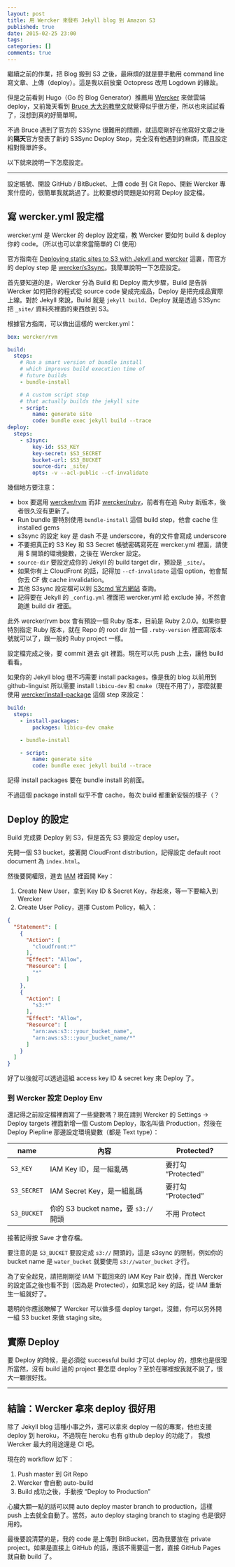 ```yaml
---
layout: post
title: 用 Wercker 來發布 Jekyll blog 到 Amazon S3
published: true
date: 2015-02-25 23:00
tags:
categories: []
comments: true
---
```


繼續之前的作業，把 Blog 搬到 S3 之後，最麻煩的就是要手動用 command line 寫文章、上傳（deploy）。這是我以前放棄 Octopress 改用 Logdown 的緣故。

但是之前看到 Hugo（Go 的 Blog Generator）推薦用 [Wercker](https://wercker.com) 來做雲端 deploy，又前幾天看到 [Bruce 大大的教學文](http://toyroom.bruceli.net/tw/2015/02/22/move-toy-room-blog-to-s3-with-jekyll-and-wercker.html)就覺得似乎很方便，所以也來試試看了，沒想到真的好簡單啊。

不過 Bruce 遇到了官方的 S3Sync 很難用的問題，就這麼剛好在他寫好文章之後的**隔天**官方發表了新的 S3Sync Deploy Step，完全沒有他遇到的麻煩，而且設定相對簡單許多。

以下就來說明一下怎麼設定。

---

設定帳號、開設 GitHub / BitBucket、上傳 code 到 Git Repo、開新 Wercker 專案什麼的，很簡單我就跳過了。比較要想的問題是如何寫 Deploy 設定檔。

## 寫 wercker.yml 設定檔

wercker.yml 是 Wercker 的 deploy 設定檔，教 Wercker 要如何 build & deploy 你的 code。（所以也可以拿來當簡單的 CI 使用）

官方指南在 [Deploying static sites to S3 with Jekyll and wercker](http://devcenter.wercker.com/articles/deployment/jekylls3.html) 這裏，而官方的 deploy step 是 [wercker/s3sync](https://app.wercker.com/#applications/51c82a063179be4478002245/tab/details)。我簡單說明一下怎麼設定。

首先要知道的是，Wercker 分為 Build 和 Deploy 兩大步驟，Build 是告訴 Wercker 如何把你的程式從 source code 變成完成品，Deploy 是把完成品實際上線。對於 Jekyll 來說，Build 就是 `jekyll build`、Deploy 就是透過 S3Sync 把 `_site/` 資料夾裡面的東西放到 S3。

根據官方指南，可以做出這樣的 wercker.yml：

```yml
box: wercker/rvm

build:
  steps:
    # Run a smart version of bundle install
    # which improves build execution time of
    # future builds
    - bundle-install

    # A custom script step
    # that actually builds the jekyll site
    - script:
        name: generate site
        code: bundle exec jekyll build --trace
deploy:
  steps:
    - s3sync:
        key-id: $S3_KEY
        key-secret: $S3_SECRET
        bucket-url: $S3_BUCKET
        source-dir: _site/
        opts: -v --acl-public --cf-invalidate
```

幾個地方要注意：

* box 要選用 [wercker/rvm](https://app.wercker.com/#applications/52c6d6e1728cc898720001e3/tab/details) 而非 [wercker/ruby](https://app.wercker.com/#applications/51ab917fdf8960ba45004497/tab/details)，前者有在追 Ruby 新版本，後者很久沒有更新了。
* Run bundle 要特別使用 `bundle-install` 這個 build step，他會 cache 住 installed gems
* s3sync 的設定 key 是 dash 不是 underscore，有的文件會寫成 underscore
* 不要把真正的 S3 Key 和 S3 Secret 帳號密碼寫死在 wercker.yml 裡面，請使用 $ 開頭的環境變數，之後在 Wercker 設定。
* `source-dir` 要設定成你的 Jekyll 的 build target dir，預設是 `_site/`。
* 如果你有上 CloudFront 的話，記得加 `--cf-invalidate` 這個 option，他會幫你去 CF 做 cache invalidation。
* 其他 S3sync 設定檔可以到 [S3cmd 官方網站](http://s3tools.org/s3cmd-sync) 查詢。
* 記得要在 Jekyll 的 `_config.yml` 裡面把 wercker.yml 給 exclude 掉，不然會跑進 build dir 裡面。

此外 wercker/rvm box 會有預設一個 Ruby 版本，目前是 Ruby 2.0.0。如果你要特別指定 Ruby 版本，就在 Repo 的 root dir 加一個 `.ruby-version` 裡面寫版本號就可以了，跟一般的 Ruby project 一樣。

設定檔完成之後，要 commit 進去 git 裡面。現在可以先 push 上去，讓他 build 看看。

如果你的 Jekyll blog 很不巧需要 install packages，像是我的 blog 以前用到 github-linguist 所以需要 install `libicu-dev` 和 `cmake`（現在不用了），那麼就要使用 [wercker/install-package](https://app.wercker.com/#applications/51c829ea3179be4478002168/tab/details) 這個 step 來設定：

```yml
build:
  steps:
    - install-packages:
        packages: libicu-dev cmake

    - bundle-install

    - script:
        name: generate site
        code: bundle exec jekyll build --trace
```

記得 install packages 要在 bundle install 的前面。

不過這個 package install 似乎不會 cache，每次 build 都重新安裝的樣子（？

## Deploy 的設定

Build 完成要 Deploy 到 S3，但是首先 S3 要設定 deploy user。

先開一個 S3 bucket，接著開 CloudFront distribution，記得設定 default root document 為 `index.html`。

然後要開權限，進去 [IAM](https://console.aws.amazon.com/iam/home) 裡面開 Key：

1. Create New User，拿到 Key ID & Secret Key，存起來，等一下要輸入到 Wercker
2. Create User Policy，選擇 Custom Policy，輸入：

```json
{
  "Statement": [
    {
      "Action": [
        "cloudfront:*"
      ],
      "Effect": "Allow",
      "Resource": [
        "*"
      ]
    },
    {
      "Action": [
        "s3:*"
      ],
      "Effect": "Allow",
      "Resource": [
        "arn:aws:s3:::your_bucket_name",
        "arn:aws:s3:::your_bucket_name/*"
      ]
    }
  ]
}
```

好了以後就可以透過這組 access key ID & secret key 來 Deploy 了。

### 到 Wercker 設定 Deploy Env

還記得之前設定檔裡面寫了一些變數嗎？現在請到 Wercker 的 Settings -> Deploy targets 裡面新增一個 Custom Deploy，取名叫做 Production，然後在 Deploy Piepline 那邊設定環境變數（都是 Text type）：

| name | 內容 | Protected? |
|-----|----|----------|
| `S3_KEY` | IAM Key ID，是一組亂碼 | 要打勾 “Protected” |
| `S3_SECRET` | IAM Secret Key，是一組亂碼 | 要打勾 “Protected” |
| `S3_BUCKET` | 你的 S3 bucket name，要 `s3://` 開頭 | 不用 Protect |

接著記得按 Save 才會存檔。

要注意的是 `S3_BUCKET` 要設定成 `s3://` 開頭的，這是 s3sync 的限制，例如你的 bucket name 是 `water_bucket` 就要使用 `s3://water_bucket` 才行。

為了安全起見，請把剛剛從 IAM 下載回來的 IAM Key Pair 砍掉，而且 Wercker 的設定區之後也看不到（因為是 Protected），如果忘記 key 的話，從 IAM 重新生一組就好了。

聰明的你應該瞭解了 Wercker 可以做多個 deploy target，沒錯，你可以另外開一組 S3 bucket 來做 staging site。

## 實際 Deploy

要 Deploy 的時候，是必須從 successful build 才可以 deploy 的，想來也是很理所當然，沒有 build 過的 project 要怎麼 deploy？至於在哪裡按我就不說了，很大一顆很好找。

---

## 結論：Wercker 拿來 deploy 很好用

除了 Jekyll blog 這種小事之外，還可以拿來 deploy 一般的專案，他也支援 deploy 到 heroku，不過現在 heroku 也有 github deploy 的功能了， 我想 Wercker 最大的用途還是 CI 吧。

現在的 workflow 如下：

1. Push master 到 Git Repo
2. Wercker 會自動 auto-build
3. Build 成功之後，手動按 “Deploy to Production”

心臟大顆一點的話可以開 auto deploy master branch to production，這樣 push 上去就全自動了。當然，auto deploy staging branch to staging 也是很好用的。

最後要說清楚的是，我的 code 是上傳到 BitBucket，因為我要放在 private project。如果是直接上 GitHub 的話，應該不需要這一套，直接 GitHub Pages 就自動 build 了。
